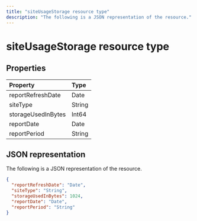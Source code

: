 ---title: "siteUsageStorage resource type"description: "The following is a JSON representation of the resource."---# siteUsageStorage resource type

## Properties

| Property           | Type   |
| :----------------- | :----- |
| reportRefreshDate  | Date   |
| siteType           | String |
| storageUsedInBytes | Int64  |
| reportDate         | Date   |
| reportPeriod       | String |

## JSON representation

The following is a JSON representation of the resource.

<!-- {
  "blockType": "resource",
  "@odata.type": "microsoft.graph.siteUsageStorage"
} -->

```json
{
  "reportRefreshDate": "Date", 
  "siteType": "String", 
  "storageUsedInBytes": 1024, 
  "reportDate": "Date", 
  "reportPeriod": "String"
}
```
